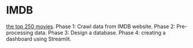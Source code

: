 # IMDB

[the top 250 movies](https://www.imdb.com/chart/top/?ref_=nv_mv_250).
Phase 1: Crawl data from IMDB website.
Phase 2: Pre-processing data.
Phase 3: Design a database.
Phase 4: creating a dashboard using Streamlit.
